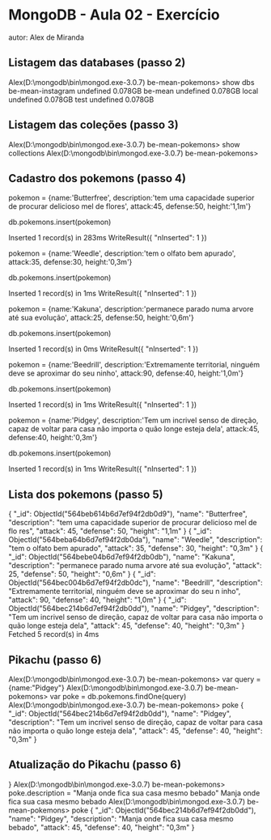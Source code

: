 # MongoDB - Aula 02 - Exercício
autor: Alex de Miranda

## Listagem das databases (passo 2)
Alex(D:\mongodb\bin\mongod.exe-3.0.7) be-mean-pokemons> show dbs
be-mean-instagram undefined 0.078GB
be-mean           undefined 0.078GB
local             undefined 0.078GB
test              undefined 0.078GB

## Listagem das coleções (passo 3)
Alex(D:\mongodb\bin\mongod.exe-3.0.7) be-mean-pokemons> show collections
Alex(D:\mongodb\bin\mongod.exe-3.0.7) be-mean-pokemons>

## Cadastro dos pokemons (passo 4)
pokemon = {name:'Butterfree', description:'tem uma capacidade superior de procurar delicioso mel de flores', attack:45, defense:50, height:'1,1m'}

db.pokemons.insert(pokemon)

Inserted 1 record(s) in 283ms
WriteResult({
    "nInserted": 1
})

pokemon = {name:'Weedle', description:'tem o olfato bem apurado', attack:35, defense:30, height:'0,3m'}

db.pokemons.insert(pokemon)

Inserted 1 record(s) in 1ms
WriteResult({
    "nInserted": 1
})


pokemon = {name:'Kakuna', description:'permanece parado numa arvore até sua evolução', attack:25, defense:50, height:'0,6m'}

db.pokemons.insert(pokemon)

Inserted 1 record(s) in 0ms
WriteResult({
    "nInserted": 1
})

pokemon = {name:'Beedrill', description:'Extremamente territorial, ninguém deve se aproximar do seu ninho', attack:90, defense:40, height:'1,0m'}

db.pokemons.insert(pokemon)


Inserted 1 record(s) in 1ms
WriteResult({
    "nInserted": 1
})


pokemon = {name:'Pidgey', description:'Tem um incrivel senso de direção, capaz de voltar para casa não importa o quão longe esteja dela', attack:45, defense:40, height:'0,3m'}

db.pokemons.insert(pokemon)

Inserted 1 record(s) in 1ms
WriteResult({
    "nInserted": 1
})


## Lista dos pokemons (passo 5)
{
    "_id": ObjectId("564beb614b6d7ef94f2db0d9"),
    "name": "Butterfree",
    "description": "tem uma capacidade superior de procurar delicioso mel de flo
res",
    "attack": 45,
    "defense": 50,
    "height": "1,1m"
}
{
    "_id": ObjectId("564beba64b6d7ef94f2db0da"),
    "name": "Weedle",
    "description": "tem o olfato bem apurado",
    "attack": 35,
    "defense": 30,
    "height": "0,3m"
}
{
    "_id": ObjectId("564bebe04b6d7ef94f2db0db"),
    "name": "Kakuna",
    "description": "permanece parado numa arvore até sua evolução",
    "attack": 25,
    "defense": 50,
    "height": "0,6m"
}
{
    "_id": ObjectId("564bec004b6d7ef94f2db0dc"),
    "name": "Beedrill",
    "description": "Extremamente territorial, ninguém deve se aproximar do seu n
inho",
    "attack": 90,
    "defense": 40,
    "height": "1,0m"
}
{
    "_id": ObjectId("564bec214b6d7ef94f2db0dd"),
    "name": "Pidgey",
    "description": "Tem um incrivel senso de direção, capaz de voltar para casa
não importa o quão longe esteja dela",
    "attack": 45,
    "defense": 40,
    "height": "0,3m"
}
Fetched 5 record(s) in 4ms

## Pikachu (passo 6)

Alex(D:\mongodb\bin\mongod.exe-3.0.7) be-mean-pokemons> var query = {name:"Pidgey"}
Alex(D:\mongodb\bin\mongod.exe-3.0.7) be-mean-pokemons> var poke = db.pokemons.findOne(query)
Alex(D:\mongodb\bin\mongod.exe-3.0.7) be-mean-pokemons> poke
{
    "_id": ObjectId("564bec214b6d7ef94f2db0dd"),
    "name": "Pidgey",
    "description": "Tem um incrivel senso de direção, capaz de voltar para casa não importa o quão longe esteja dela",
    "attack": 45,
    "defense": 40,
    "height": "0,3m"
}

## Atualização do Pikachu (passo 6)

}
Alex(D:\mongodb\bin\mongod.exe-3.0.7) be-mean-pokemons> poke.description = "Manja onde fica sua casa mesmo bebado"
Manja onde fica sua casa mesmo bebado
Alex(D:\mongodb\bin\mongod.exe-3.0.7) be-mean-pokemons> poke
{
    "_id": ObjectId("564bec214b6d7ef94f2db0dd"),
    "name": "Pidgey",
    "description": "Manja onde fica sua casa mesmo bebado",
    "attack": 45,
    "defense": 40,
    "height": "0,3m"
}